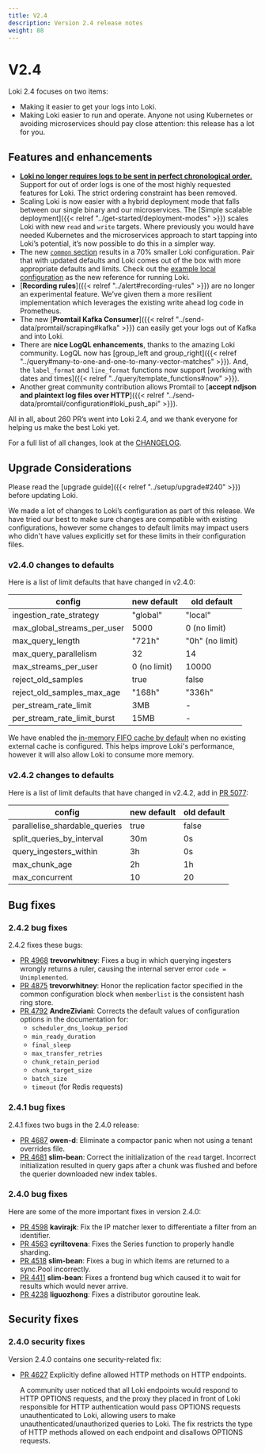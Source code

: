 ```yaml
---
title: V2.4
description: Version 2.4 release notes
weight: 88
---
```


# V2.4

Loki 2.4 focuses on two items:

* Making it easier to get your logs into Loki. 
* Making Loki easier to run and operate. Anyone not using Kubernetes or avoiding microservices should pay close attention: this release has a lot for you.

## Features and enhancements

* [**Loki no longer requires logs to be sent in perfect chronological order.**](https://grafana.com/docs/loki/<LOKI_VERSION>/configure/#accept-out-of-order-writes) Support for out of order logs is one of the most highly requested features for Loki. The strict ordering constraint has been removed.
* Scaling Loki is now easier with a hybrid deployment mode that falls between our single binary and our microservices. The [Simple scalable deployment]({{< relref "../get-started/deployment-modes" >}}) scales Loki with new `read` and `write` targets. Where previously you would have needed Kubernetes and the microservices approach to start tapping into Loki’s potential, it’s now possible to do this in a simpler way.
* The new [`common` section](https://grafana.com/docs/loki/<LOKI_VERSION>/configure/#common) results in a 70% smaller Loki configuration. Pair that with updated defaults and Loki comes out of the box with more appropriate defaults and limits. Check out the [example local configuration](https://github.com/grafana/loki/blob/main/cmd/loki/loki-local-config.yaml) as the new reference for running Loki.
* [**Recording rules**]({{< relref "../alert#recording-rules" >}}) are no longer an experimental feature. We've given them a more resilient implementation which leverages the existing write ahead log code in Prometheus.
* The new [**Promtail Kafka Consumer**]({{< relref "../send-data/promtail/scraping#kafka" >}}) can easily get your logs out of Kafka and into Loki.
* There are **nice LogQL enhancements**, thanks to the amazing Loki community. LogQL now has [group_left and group_right]({{< relref "../query#many-to-one-and-one-to-many-vector-matches" >}}). And, the `label_format` and `line_format` functions now support [working with dates and times]({{< relref "../query/template_functions#now" >}}).
* Another great community contribution allows Promtail to [**accept ndjson and plaintext log files over HTTP**]({{< relref "../send-data/promtail/configuration#loki_push_api" >}}).

All in all, about 260 PR’s went into Loki 2.4, and we thank everyone for helping us make the best Loki yet.

For a full list of all changes, look at the [CHANGELOG](https://github.com/grafana/loki/blob/main/CHANGELOG.md#240-20211105).

## Upgrade Considerations

Please read the [upgrade guide]({{< relref "../setup/upgrade#240" >}}) before updating Loki.

We made a lot of changes to Loki’s configuration as part of this release.
We have tried our best to make sure changes are compatible with existing configurations, however some changes to default limits may impact users who didn't have values explicitly set for these limits in their configuration files.

### v2.4.0 changes to defaults

Here is a list of limit defaults that have changed in v2.4.0:

| config | new default | old default |
| --- | --- | --- |
| ingestion_rate_strategy | "global" | "local" |
| max_global_streams_per_user | 5000 | 0 (no limit) |
| max_query_length | "721h" | "0h" (no limit) |
| max_query_parallelism | 32 | 14 |
| max_streams_per_user | 0 (no limit) | 10000 |
| reject_old_samples | true | false |
| reject_old_samples_max_age | "168h" | "336h" |
| per_stream_rate_limit | 3MB | - |
| per_stream_rate_limit_burst | 15MB | - |

We have enabled the [in-memory FIFO cache by default](https://github.com/grafana/loki/pull/4519) when no existing external cache is configured. This helps improve Loki's performance, however it will also allow Loki to consume more memory.

### v2.4.2 changes to defaults

Here is a list of limit defaults that have changed in v2.4.2, add in [PR 5077](https://github.com/grafana/loki/pull/5077):

| config | new default | old default |
| --- | --- | --- |
| parallelise_shardable_queries | true | false |
| split_queries_by_interval | 30m | 0s |
| query_ingesters_within | 3h | 0s |
| max_chunk_age | 2h | 1h |
| max_concurrent | 10 | 20 |

## Bug fixes

### 2.4.2 bug fixes
2.4.2 fixes these bugs:

- [PR 4968](https://github.com/grafana/loki/pull/4968) **trevorwhitney**: Fixes a bug in which querying ingesters wrongly returns a ruler,
causing the internal server error `code = Unimplemented`.
- [PR 4875](https://github.com/grafana/loki/pull/4875) **trevorwhitney**: Honor the replication factor specified in the common configuration block when `memberlist` is the consistent hash ring store.
- [PR 4792](https://github.com/grafana/loki/pull/4792) **AndreZiviani**: Corrects the default values of configuration options in the documentation for:
    - `scheduler_dns_lookup_period` 
    - `min_ready_duration` 
    - `final_sleep` 
    - `max_transfer_retries` 
    - `chunk_retain_period` 
    - `chunk_target_size` 
    - `batch_size` 
    - `timeout` (for Redis requests) 

### 2.4.1 bug fixes

2.4.1 fixes two bugs in the 2.4.0 release:

* [PR 4687](https://github.com/grafana/loki/pull/4687) **owen-d**: Eliminate a compactor panic when not using a tenant overrides file.
* [PR 4681](https://github.com/grafana/loki/pull/4681) **slim-bean**: Correct the initialization of the `read` target. Incorrect initialization resulted in query gaps after a chunk was flushed and before the querier downloaded new index tables.

### 2.4.0 bug fixes

Here are some of the more important fixes in version 2.4.0:

* [PR 4598](https://github.com/grafana/loki/pull/4598) **kavirajk**: Fix the IP matcher lexer to differentiate a filter from an identifier.
* [PR 4563](https://github.com/grafana/loki/pull/4563) **cyriltovena**: Fixes the Series function to properly handle sharding.
* [PR 4518](https://github.com/grafana/loki/pull/4518) **slim-bean**: Fixes a bug in which items are returned to a sync.Pool incorrectly.
* [PR 4411](https://github.com/grafana/loki/pull/4411) **slim-bean**: Fixes a frontend bug which caused it to wait for results which would never arrive.
* [PR 4238](https://github.com/grafana/loki/pull/4238) **liguozhong**: Fixes a distributor goroutine leak.

## Security fixes

### 2.4.0 security fixes

Version 2.4.0 contains one security-related fix:

* [PR 4627](https://github.com/grafana/loki/pull/4627) Explicitly define allowed HTTP methods on HTTP endpoints.

    A community user noticed that all Loki endpoints would respond to HTTP OPTIONS requests, and the proxy they placed in front of Loki responsible for HTTP authentication would pass OPTIONS requests unauthenticated to Loki, allowing users to make unauthenticated/unauthorized queries to Loki. The fix restricts the type of HTTP methods allowed on each endpoint and disallows OPTIONS requests.

